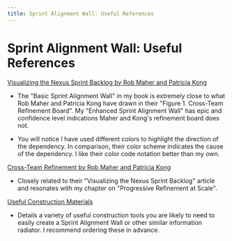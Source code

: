 ```yaml
---
title: Sprint Alignment Wall: Useful References
---
```


# Sprint Alignment Wall: Useful References

[Visualizing the Nexus Sprint Backlog by Rob Maher and Patricia Kong](https://www.scrum.org/resources/visualizing-nexus-sprint-backlog)

+ The "Basic Sprint Alignment Wall" in my book is extremely close to what Rob Maher and Patricia Kong have drawn in their "Figure 1. Cross-Team Refinement Board". My "Enhanced Sprint Alignment Wall" has epic and confidence level indications Maher and Kong's refinement board does not.

+ You will notice I have used different colors to highlight the direction of the dependency. In comparison, their color scheme indicates the cause of the dependency. I like their color code notation better than my own.

[Cross-Team Refinement by Rob Maher and Patricia Kong](https://www.scrum.org/resources/cross-team-refinement-nexus)

+ Closely related to their "Visualizing the Nexus Sprint Backlog" article and resonates with my chapter on "Progressive Refinement at Scale".


[Useful Construction Materials](http://forgingchange.com/reference_info/UsefulConstructionMaterials)
+ Details a variety of useful construction tools you are likely to need to easily create a Sprint Alignment Wall or other similar information radiator. I recommend ordering these in advance.
  

















